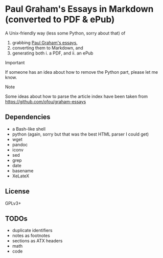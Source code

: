 # Paul Graham's Essays in Markdown (converted to PDF & ePub)

A Unix-friendly way (less some Python, sorry about that) of

 1. grabbing [Paul Graham's essays](https://paulgraham.com/articles.html),
 2. converting them to Markdown, and
 3. generating both
    i. a PDF, and
    ii. an ePub
    
> [!IMPORTANT]
> If someone has an idea about how to remove the Python part, please let me know.

> [!NOTE]
> Some ideas about how to parse the article index have been taken from https://github.com/ofou/graham-essays

## Dependencies

 * a Bash-like shell 
 * python (again, sorry but that was the best HTML parser I could get)
 * wget
 * pandoc
 * iconv
 * sed
 * grep
 * date
 * basename
 * XeLateX

## License

GPLv3+
 
## TODOs

 * duplicate identifiers
 * notes as footnotes
 * sections as ATX headers
 * math
 * code
 
